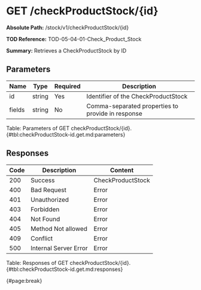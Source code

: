 <!--
    ATTENTION: This file was generated via gradle!
               Do NOT manually edit this file! Any such changes will be overwritten!
-->

# GET /checkProductStock/{id}

**Absolute Path:** /stock/v1/checkProductStock/{id}

**TOD Reference:** TOD-05-04-01-Check_Product_Stock

**Summary:** Retrieves a CheckProductStock by ID

## Parameters

| Name | Type | Required | Description |
| ------ | ------ | --- | ------------ |
| id | string | Yes | Identifier of the CheckProductStock |
| fields | string | No | Comma-separated properties to provide in response |

Table: Parameters of GET checkProductStock/{id}. {#tbl:checkProductStock-id.get.md:parameters}

## Responses

| Code | Description | Content |
|------|-------------|---------|
| 200 | Success | CheckProductStock |
| 400 | Bad Request | Error |
| 401 | Unauthorized | Error |
| 403 | Forbidden | Error |
| 404 | Not Found | Error |
| 405 | Method Not allowed | Error |
| 409 | Conflict | Error |
| 500 | Internal Server Error | Error |

Table: Responses of GET checkProductStock/{id}. {#tbl:checkProductStock-id.get.md:responses}

{#page:break}

